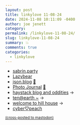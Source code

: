 ```yaml
---
layout: post
title: 𝚕𝚒𝚗𝚔𝚢𝚕𝚘𝚟𝚎 𝟷𝟷-𝟶𝟾-𝟸𝟺
date: 2024-11-08 10:11:09 -0400
author: joe jenett
category: 
permalink: /linkylove-11-08-24/
slug: linkylove-11-08-24
summary: 💥
comments: true
categories:
  - linkylove
---
```

<ul class="linkylove">
	<li><a title="☆⌒(>。<) sabrin aka rin aka weenie" href="https://sabrin.party/">sabrin.party</a></li>
	<li><a title="hyde stevenson" href="https://lazybea.rs/">Lazybear</a></li>
	<li><a title="Jason" href="https://json.blog/">json.blog</a> <a title="source" href="https://pinboard.in/u:ramblinggit">📌</a></li>
	<li><a title="Austin Hess" href="https://athess.com/">Photo Journal</a> <a title="source" href="https://pinboard.in/u:mikael">📌</a></li>
	<li><a title="vita/error/demo/null" href="https://thatoddhaystack.neocities.org/">haystack blog and oddities</a> <span title="led to site shown below">&#8594;</span></li>
	<li><a title="ten" href="https://karuma.me/">ten@earth ~</a> <span title="led to site shown below">&#8594;</span></li>
	<li><a title="rosemary" href="https://hillhouse.neocities.org/">welcome to hill house</a> <span title="led to site shown below">&#8594;</span></li>
	<li><a title="erica" href="https://cyberpeach.net/">cyber♡peach</a></li>
</ul>
<a href="https://brid.gy/publish/mastodon"><small>(cross-posted to mastodon)</small></a>